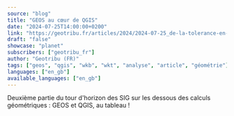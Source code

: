 ```yaml
---
source: "blog"
title: "GEOS au cœur de QGIS"
date: "2024-07-25T14:00:00+0200"
link: "https://geotribu.fr/articles/2024/2024-07-25_de-la-tolerance-en-sig-geometrie-02-qgis-et-geos/?utm_source=rss-feed&utm_medium=RSS&utm_campaign=feed-syndication"
draft: "false"
showcase: "planet"
subscribers: ["geotribu_fr"]
author: "Geotribu (FR)"
tags: ["geos", "qgis", "wkb", "wkt", "analyse", "article", "géométrie"]
languages: ["en_gb"]
available_languages: ["en_gb"]
---
```


Deuxième partie du tour d'horizon des SIG sur les dessous des calculs géométriques : GEOS et QGIS, au tableau !

